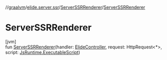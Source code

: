 //[graalvm](../../../index.md)/[elide.server.ssr](../index.md)/[ServerSSRRenderer](index.md)/[ServerSSRRenderer](-server-s-s-r-renderer.md)

# ServerSSRRenderer

[jvm]\
fun [ServerSSRRenderer](-server-s-s-r-renderer.md)(handler: [ElideController](../../../../../packages/server/server/elide.server.controller/-elide-controller/index.md), request: HttpRequest&lt;*&gt;, script: [JsRuntime.ExecutableScript](../../elide.runtime.graalvm/-js-runtime/-executable-script/index.md))
